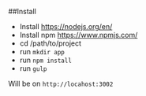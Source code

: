 ##Install
 - Install https://nodejs.org/en/
 - Install npm https://www.npmjs.com/
 - cd /path/to/project
 - run `mkdir app`
 - run `npm install`
 - run `gulp`
 
Will be on `http://locahost:3002` 